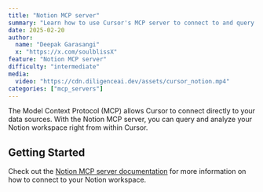 ```yaml
---
title: "Notion MCP server"
summary: "Learn how to use Cursor's MCP server to connect to and query your Notion workspace directly from the editor"
date: 2025-02-20
author:
  name: "Deepak Garasangi"
  x: "https://x.com/soulblissX"
feature: "Notion MCP server"
difficulty: "intermediate"
media:
  video: "https://cdn.diligenceai.dev/assets/cursor_notion.mp4"
categories: ["mcp_servers"]
---
```


The Model Context Protocol (MCP) allows Cursor to connect directly to your data sources. With the Notion MCP server, you can query and analyze your Notion workspace right from within Cursor.

## Getting Started

Check out the [Notion MCP server documentation](https://github.com/suekou/mcp-notion-server) for more information on how to connect to your Notion workspace.
